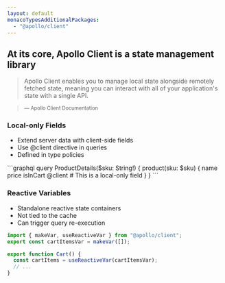 ```yaml
---
layout: default
monacoTypesAdditionalPackages:
  - "@apollo/client"
---
```


## At its core, Apollo Client is a state management library

<div 
  v-click
  v-motion
  :initial="{ opacity: 0, x: 100 }"
  :enter="{ opacity: 1, x: 0, transition: { duration: 500, type: 'spring', stiffness: 150 } }"
  class="border border-gray-400 p-2 my-2 rounded-lg"
>

> Apollo Client enables you to manage local state alongside remotely fetched state, meaning you can interact with all of your application's state with a single API.

> <small>— Apollo Client Documentation</small>

</div>

<div  class="grid grid-cols-2 gap-4">
  <div
    v-click
    v-motion
    :initial="{ opacity: 0, y: 20 }"
    :enter="{ opacity: 1, y: 0, transition: { duration: 300 } }"
    class="border border-blue-400 p-4 rounded-lg"
  >
    <h3 class="text-xl font-bold mb-2">Local-only Fields</h3>
    <ul class="text-sm">
      <li>Extend server data with client-side fields</li>
      <li>Use @client directive in queries</li>
      <li>Defined in type policies</li>
    </ul>

<div>
```graphql
query ProductDetails($sku: String!) {
  product(sku: $sku) {
    name
    price
    isInCart @client # This is a local-only field
  }
}
```
</div>

  </div>

  <div
    v-click
    v-motion
    :initial="{ opacity: 0, y: 20 }"
    :enter="{ opacity: 1, y: 0, transition: { duration: 300 } }"
    class="border border-green-400 p-4 rounded-lg"
  >
    <h3 class="text-xl font-bold mb-2">Reactive Variables</h3>
    <ul class="text-sm">
      <li>Standalone reactive state containers</li>
      <li>Not tied to the cache</li>
      <li>Can trigger query re-execution</li>
    </ul>

<div>

```ts
import { makeVar, useReactiveVar } from "@apollo/client";
export const cartItemsVar = makeVar([]);

export function Cart() {
  const cartItems = useReactiveVar(cartItemsVar);
  // ...
}
```

</div>
  </div>
</div>
